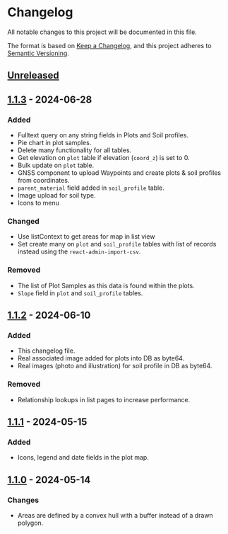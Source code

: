 # Changelog

All notable changes to this project will be documented in this file.

The format is based on [Keep a Changelog](https://keepachangelog.com/en/1.1.0/),
and this project adheres to [Semantic Versioning](https://semver.org/spec/v2.0.0.html).

## [Unreleased]

## [1.1.3] - 2024-06-28

### Added

- Fulltext query on any string fields in Plots and Soil profiles.
- Pie chart in plot samples.
- Delete many functionality for all tables.
- Get elevation on `plot` table if elevation (`coord_z`) is set to 0.
- Bulk update on `plot` table.
- GNSS component to upload Waypoints and create plots & soil profiles
from coordinates.
- `parent_material` field added in `soil_profile` table.
- Image upload for soil type.
- Icons to menu

### Changed

- Use listContext to get areas for map in list view
- Set create many on `plot` and `soil_profile` tables with list of records
instead using the `react-admin-import-csv`.


### Removed

- The list of Plot Samples as this data is found within the plots.
- `Slope` field in `plot` and `soil_profile` tables.

## [1.1.2] - 2024-06-10

### Added

- This changelog file.
- Real associated image added for plots into DB as byte64.
- Real images (photo and illustration) for soil profile in DB as byte64.

### Removed

- Relationship lookups in list pages to increase performance.

## [1.1.1] - 2024-05-15

### Added

- Icons, legend and date fields in the plot map.

## [1.1.0] - 2024-05-14

### Changes

- Areas are defined by a convex hull with a buffer instead of a drawn
polygon.

[unreleased]: https://github.com/LabSOIL/sensormap-ui/compare/v1.1.1...HEAD
[1.1.3]: https://github.com/LabSOIL/sensormap-ui/compare/0.1.2...0.1.3
[1.1.2]: https://github.com/LabSOIL/sensormap-ui/compare/0.1.1...0.1.2
[1.1.1]: https://github.com/LabSOIL/sensormap-ui/compare/0.1.0...0.1.1
[1.1.0]: https://github.com/LabSOIL/sensormap-ui/compare/0.0.1...0.1.0
